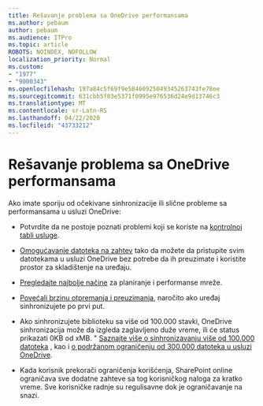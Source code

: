 ```yaml
---
title: Rešavanje problema sa OneDrive performansama
ms.author: pebaum
author: pebaum
ms.audience: ITPro
ms.topic: article
ROBOTS: NOINDEX, NOFOLLOW
localization_priority: Normal
ms.custom:
- "1977"
- "9000343"
ms.openlocfilehash: 197a84c5f69f9e58460925049345263743fe78ee
ms.sourcegitcommit: 631cbb5f03e5371f0995e976536d24e9d13746c3
ms.translationtype: MT
ms.contentlocale: sr-Latn-RS
ms.lasthandoff: 04/22/2020
ms.locfileid: "43733212"
---
```

# <a name="troubleshoot-onedrive-performance"></a>Rešavanje problema sa OneDrive performansama

Ako imate sporiju od očekivane sinhronizacije ili slične probleme sa performansama u usluzi OneDrive:

- Potvrdite da ne postoje poznati problemi koji se koriste na [kontrolnoj tabli usluge](https://portal.office.com/adminportal/home?ref=/servicehealth).

- [Omogućavanje datoteka na zahtev](https://support.office.com/article/save-disk-space-with-onedrive-files-on-demand-for-windows-10-0e6860d3-d9f3-4971-b321-7092438fb38e) tako da možete da pristupite svim datotekama u usluzi OneDrive bez potrebe da ih preuzimate i koristite prostor za skladištenje na uređaju.

- [Pregledajte najbolje načine](https://docs.microsoft.com/office365/enterprise/network-planning-and-performance) za planiranje i performanse mreže.

- [Povećali brzinu otpremanja i preuzimanja](https://support.office.com/article/maximize-upload-and-download-speed-8eeadfb8-501f-406d-997b-98ab6ff67f43), naročito ako uređaj sinhronizujete po prvi put.

- Ako sinhronizujete biblioteku sa više od 100.000 stavki, OneDrive sinhronizacija može da izgleda zaglavljeno duže vreme, ili će status prikazati 0KB od xMB. " [Saznajte više o sinhronizavanju više od 100.000 datoteka](https://support.office.com/article/invalid-file-names-and-file-types-in-onedrive-onedrive-for-business-and-sharepoint-64883a5d-228e-48f5-b3d2-eb39e07630fa) , kao i [o podržanom ograničenju od 300.000 datoteka u usluzi OneDrive](https://support.office.com/article/invalid-file-names-and-file-types-in-onedrive-onedrive-for-business-and-sharepoint-64883a5d-228e-48f5-b3d2-eb39e07630fa).

- Kada korisnik prekorači ograničenja korišćenja, SharePoint online ograničava sve dodatne zahteve sa tog korisničkog naloga za kratko vreme. Sve korisničke radnje su regulisavne dok je ograničavanje na snazi.
